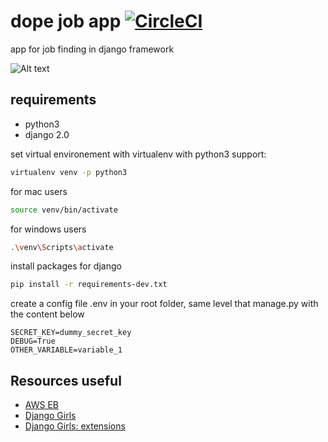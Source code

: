 # dope job app [![CircleCI](https://circleci.com/gh/delitamakanda/dopejob/tree/master.svg?style=svg)](https://circleci.com/gh/delitamakanda/dopejob/tree/master)
app for job finding in django framework

![Alt text](https://cdn.dribbble.com/users/272011/screenshots/2289607/dribbble_13oct.png)

## requirements
* python3
* django 2.0

set virtual environement with virtualenv with python3 support:

```bash
virtualenv venv -p python3
```

for mac users
```bash
source venv/bin/activate
```

for windows users
```bash
.\venv\Scripts\activate
```

install packages for django
```bash
pip install -r requirements-dev.txt
```

create a config file .env in your root folder, same level that manage.py with the content below
```text
SECRET_KEY=dummy_secret_key
DEBUG=True
OTHER_VARIABLE=variable_1
```



## Resources useful
- [AWS EB](https://stackoverflow.com/questions/41161691/how-to-run-a-celery-worker-with-django-app-scalable-by-aws-elastic-beanstalk)
- [Django Girls](https://tutorial.djangogirls.org/fr/)
- [Django Girls: extensions](https://tutorial-extensions.djangogirls.org/en/)
